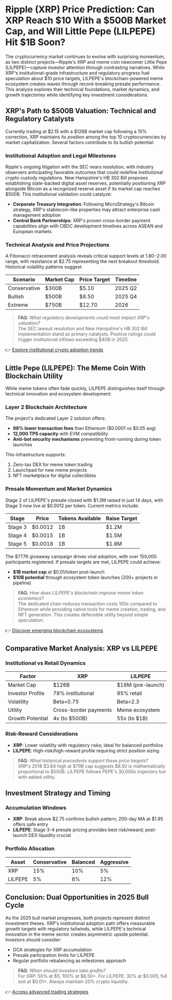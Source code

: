 # Ripple (XRP) Price Prediction: Can XRP Reach $10 With a $500B Market Cap, and Will Little Pepe (LILPEPE) Hit $1B Soon?

The cryptocurrency market continues to evolve with surprising momentum, as two distinct projects—Ripple's XRP and meme coin newcomer Little Pepe (LILPEPE)—capture investor attention through contrasting narratives. While XRP's institutional-grade infrastructure and regulatory progress fuel speculation about $10 price targets, LILPEPE's blockchain-powered meme ecosystem creates waves through record-breaking presale performance. This analysis explores their technical foundations, market dynamics, and growth trajectories while identifying key investment considerations.

## XRP's Path to $500B Valuation: Technical and Regulatory Catalysts

Currently trading at $2.15 with a $126B market cap following a 15% correction, XRP maintains its position among the top 10 cryptocurrencies by market capitalization. Several factors contribute to its bullish potential:

### Institutional Adoption and Legal Milestones
Ripple's ongoing litigation with the SEC nears resolution, with industry observers anticipating favorable outcomes that could redefine institutional crypto custody regulations. New Hampshire's HB 302 Bill proposes establishing state-backed digital asset reserves, potentially positioning XRP alongside Bitcoin as a recognized reserve asset if its market cap reaches $500B. This institutional validation could catalyze:

- **Corporate Treasury Integration**: Following MicroStrategy's Bitcoin strategy, XRP's stablecoin-like properties may attract enterprise cash management adoption
- **Central Bank Partnerships**: XRP's proven cross-border payment capabilities align with CBDC development timelines across ASEAN and European markets

### Technical Analysis and Price Projections
A Fibonacci retracement analysis reveals critical support levels at $1.80-$2.00 range, with resistance at $2.75 representing the next breakout threshold. Historical volatility patterns suggest:

| Scenario | Market Cap | Price Target | Timeline |
|---------|------------|--------------|----------|
| Conservative | $300B | $5.10 | 2025 Q2 |
| Bullish | $500B | $8.50 | 2025 Q4 |
| Extreme | $750B | $12.70 | 2026 |

> **FAQ**: *What regulatory developments could most impact XRP's valuation?*  
> The SEC lawsuit resolution and New Hampshire's HB 302 Bill implementation stand as primary catalysts. Positive rulings could trigger institutional inflows exceeding $40B in 2025.

👉 [Explore institutional crypto adoption trends](https://bit.ly/okx-bonus)

## Little Pepe (LILPEPE): The Meme Coin With Blockchain Utility

While meme tokens often fade quickly, LILPEPE distinguishes itself through technical innovation and ecosystem development:

### Layer 2 Blockchain Architecture
The project's dedicated Layer 2 solution offers:
- **98% lower transaction fees** than Ethereum ($0.0001 vs $0.05 avg)
- **12,000 TPS capacity** with EVM compatibility
- **Anti-bot security mechanisms** preventing front-running during token launches

This infrastructure supports:
1. Zero-tax DEX for meme token trading
2. Launchpad for new meme projects
3. NFT marketplace for digital collectibles

### Presale Momentum and Market Dynamics
Stage 2 of LILPEPE's presale closed with $1.3M raised in just 14 days, with Stage 3 now live at $0.0012 per token. Current metrics include:

| Stage | Price | Tokens Available | Raise Target |
|-------|-------|------------------|--------------|
| Stage 3 | $0.0012 | 1B | $1.2M |
| Stage 4 | $0.0015 | 1B | $1.5M |
| Stage 5 | $0.0018 | 1B | $1.8M |

The $777K giveaway campaign drives viral adoption, with over 150,000 participants registered. If presale targets are met, LILPEPE could achieve:

- **$1B market cap** at $0.01/token post-launch
- **$10B potential** through ecosystem token launches (200+ projects in pipeline)

> **FAQ**: *How does LILPEPE's blockchain improve meme token economics?*  
> The dedicated chain reduces transaction costs 100x compared to Ethereum while providing native tools for meme creation, trading, and NFT generation. This creates defensible utility beyond simple speculation.

👉 [Discover emerging blockchain ecosystems](https://bit.ly/okx-bonus)

## Comparative Market Analysis: XRP vs LILPEPE

### Institutional vs Retail Dynamics
| Factor | XRP | LILPEPE |
|--------|-----|---------|
| Market Cap | $126B | $18M (pre-launch) |
| Investor Profile | 78% institutional | 95% retail |
| Volatility | Beta=0.75 | Beta=2.3 |
| Utility | Cross-border payments | Meme ecosystem |
| Growth Potential | 4x (to $500B) | 55x (to $1B) |

### Risk-Reward Considerations
- **XRP**: Lower volatility with regulatory risks; ideal for balanced portfolios
- **LILPEPE**: High-risk/high-reward profile requiring strict position sizing

> **FAQ**: *What historical precedents support these price targets?*  
> XRP's 2018 $3.84 high at $79B cap suggests $8.50 is mathematically proportional to $500B. LILPEPE follows PEPE's 30,000x trajectory but with added utility.

## Investment Strategy and Timing

### Accumulation Windows
- **XRP**: Break above $2.75 confirms bullish pattern; 200-day MA at $1.95 offers safe entry
- **LILPEPE**: Stage 3-4 presale pricing provides best risk/reward; post-launch DEX liquidity crucial

### Portfolio Allocation
| Asset | Conservative | Balanced | Aggressive |
|-------|--------------|----------|------------|
| XRP | 15% | 10% | 5% |
| LILPEPE | 5% | 8% | 12% |

## Conclusion: Dual Opportunities in 2025 Bull Cycle

As the 2025 bull market progresses, both projects represent distinct investment theses. XRP's institutional adoption path offers measurable growth targets with regulatory tailwinds, while LILPEPE's technical innovation in the meme sector creates asymmetric upside potential. Investors should consider:
- DCA strategies for XRP accumulation
- Presale participation limits for LILPEPE
- Regular portfolio rebalancing as milestones approach

> **FAQ**: *When should investors take profits?*  
> For XRP: 50% at $5, 100% at $8.50+. For LILPEPE: 30% at $0.005, full exit at $0.01+. Always maintain 20% crypto liquidity.

👉 [Access advanced trading strategies](https://bit.ly/okx-bonus)